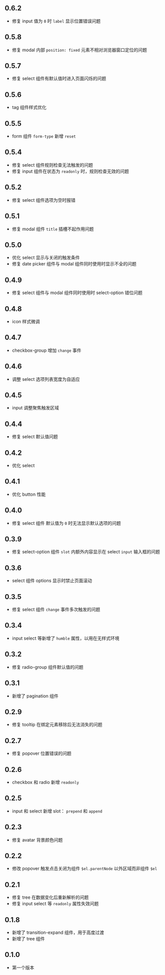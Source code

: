 ## 0.6.2
- 修复 input 值为 `0` 时 `label` 显示位置错误问题
## 0.5.8
- 修复 modal 内部 `position: fixed` 元素不相对浏览器窗口定位的问题

## 0.5.7
- 修复 select 组件有默认值时进入页面闪烁的问题

## 0.5.6
- tag 组件样式优化

## 0.5.5
- form 组件 `form-type` 新增 `reset`

## 0.5.4
- 修复 select 组件规则检查无法触发的问题
- 修复 input 组件在状态为 `readonly` 时，规则检查无效的问题

## 0.5.2
- 修复 select 组件选项为空时报错

## 0.5.1
- 修复 modal 组件 `title` 插槽不起作用问题

## 0.5.0
- 优化 select 显示与关闭的触发条件
- 修复 date picker 组件与 modal 组件同时使用时显示不全的问题

## 0.4.9
- 修复 select 组件与 modal 组件同时使用时 select-option 错位问题

## 0.4.8
- icon 样式微调

## 0.4.7
- checkbox-group 增加 `change` 事件

## 0.4.6
- 调整 select 选项列表宽度为自适应

## 0.4.5
- input 调整聚焦触发区域

## 0.4.4
- 修复 select 默认值问题

## 0.4.2
- 优化 select

## 0.4.1
- 优化 button 性能

## 0.4.0
- 修复 select 组件 默认值为 `0` 时无法显示默认选项的问题

## 0.3.9
- 修复 select-option 组件 `slot` 内额外内容显示在 select `input` 输入框的问题

## 0.3.6
- select 组件 options 显示时禁止页面滚动

## 0.3.5
- 修复 select 组件 `change` 事件多次触发的问题

## 0.3.4
- input select 等新增了 `humble` 属性，以用在无样式环境

## 0.3.2
- 修复 radio-group 组件默认值的问题

## 0.3.1
- 新增了 pagination 组件

## 0.2.9
- 修复 tooltip 在绑定元素移除后无法消失的问题

## 0.2.7
- 修复 popover 位置错误的问题

## 0.2.6
- checkbox 和 radio 新增 `readonly`

## 0.2.5
- input 和 select 新增 slot： `prepend` 和 `append`

## 0.2.3
- 修复 avatar 背景颜色问题

## 0.2.2
- 修改 popover 触发点击关闭为组件 `$el.parentNode` 以外区域而非组件 `$el`

## 0.2.1
- 修复 tree 在数据变化后重新解析的问题
- 修复 input select 等 `readonly` 属性失效问题

## 0.1.8
- 新增了 transition-expand 组件，用于高度过渡
- 新增了 tree 组件

## 0.1.0
- 第一个版本